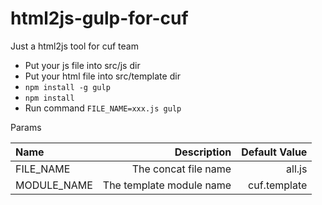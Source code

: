# html2js-gulp-for-cuf
Just a html2js tool for cuf team 

- Put your js file into src/js dir
- Put your html file into src/template dir
- ```npm install -g gulp```
- ```npm install```
- Run command ```FILE_NAME=xxx.js gulp```

Params

| Name | Description  | Default Value |
| :---- | -----------: | -------------: |
| FILE_NAME |  The concat file name | all.js |
| MODULE_NAME | The template module name | cuf.template |


